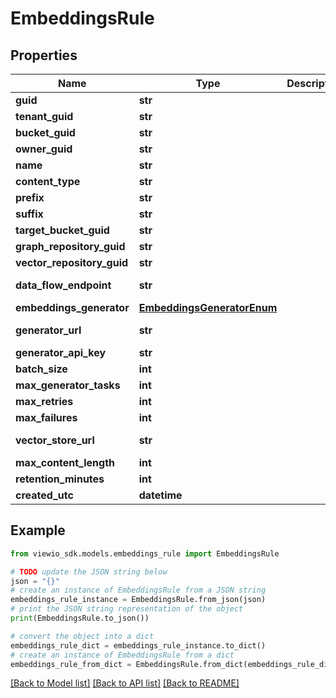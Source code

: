 # EmbeddingsRule


## Properties

Name | Type | Description | Notes
------------ | ------------- | ------------- | -------------
**guid** | **str** |  | [optional]
**tenant_guid** | **str** |  | [optional]
**bucket_guid** | **str** |  | [optional]
**owner_guid** | **str** |  | [optional]
**name** | **str** |  | [optional]
**content_type** | **str** |  | [optional] [default to 'text/plain']
**prefix** | **str** |  | [optional]
**suffix** | **str** |  | [optional]
**target_bucket_guid** | **str** |  | [optional]
**graph_repository_guid** | **str** |  | [optional]
**vector_repository_guid** | **str** |  | [optional]
**data_flow_endpoint** | **str** |  | [optional] [default to 'http://localhost:8501/processor']
**embeddings_generator** | [**EmbeddingsGeneratorEnum**](EmbeddingsGeneratorEnum.md) |  | [optional]
**generator_url** | **str** |  | [optional] [default to 'http://localhost:8301/']
**generator_api_key** | **str** |  | [optional]
**batch_size** | **int** |  | [optional] [default to 16]
**max_generator_tasks** | **int** |  | [optional] [default to 16]
**max_retries** | **int** |  | [optional] [default to 3]
**max_failures** | **int** |  | [optional] [default to 3]
**vector_store_url** | **str** |  | [optional] [default to 'http://localhost:8311/']
**max_content_length** | **int** |  | [optional] [default to 16777216]
**retention_minutes** | **int** |  | [optional]
**created_utc** | **datetime** |  | [optional]

## Example

```python
from viewio_sdk.models.embeddings_rule import EmbeddingsRule

# TODO update the JSON string below
json = "{}"
# create an instance of EmbeddingsRule from a JSON string
embeddings_rule_instance = EmbeddingsRule.from_json(json)
# print the JSON string representation of the object
print(EmbeddingsRule.to_json())

# convert the object into a dict
embeddings_rule_dict = embeddings_rule_instance.to_dict()
# create an instance of EmbeddingsRule from a dict
embeddings_rule_from_dict = EmbeddingsRule.from_dict(embeddings_rule_dict)
```
[[Back to Model list]](../README.md#documentation-for-models) [[Back to API list]](../README.md#documentation-for-api-endpoints) [[Back to README]](../README.md)
